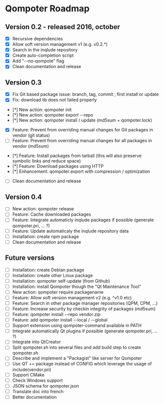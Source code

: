 Qompoter Roadmap
================

Version 0.2 - released 2016, october
-----------

* [x] Recursive dependencies
* [x] Allow soft version management v1 (e.g. v0.2.\*)
* [x] Search in the inqlude repository
* [x] Create auto-completion script
* [x] Add "--no-qompote" flag
* [x] Clean documentation and release

Version 0.3
-----------

* [x] Fix Git based package issue: branch, tag, commit ; first install or update
* [x] Fix: download lib does not failed properly
* [*] New action: qompoter init
* [*] New action: qompoter export --repo
* [*] New action: qompoter install / update (md5sum + qompoter.lock)
* [x] Feature: Prevent from overriding manual changes for Git packages in vendor (git status)
* [ ] Feature: Prevent from overriding manual changes for all packages in vendor (md5sum)
* [*] Feature: Install packages from tarball (this will also preserve symbolic links and reduce space)
* [*] Feature: Download packages using HTTP
* [*] Enhancement: qompoter export with compression / optimization
* [ ] Clean documentation and release

Version 0.4
-----------

* [ ] New action: qompoter release
* [ ] Feature: Cache downloaded packages
* [ ] Feature: Integrate automaticly inqlude packages if possible (generate qompoter.pri, ... ?)
* [ ] Feature: Update automaticaly the inqlude repository data
* [ ] Installation: create npm package
* [ ] Clean documentation and release

Future versions
-----------

* [ ] Installation: create Debian package
* [ ] Installation: create other Linux package
* [ ] Installation: qompoter self-update (from Github)
* [ ] Installation: install Qompoter though the "Qt Maintenance Tool"
* [ ] New action: qompoter require packagename
* [ ] Feature: Allow soft version management v2 (e.g. ^v1.0 etc)
* [ ] Feature: Search in other package manager repositories (QPM, CPM, ...)
* [ ] Feature: Increase security by checkin integrity of packages (md5sum)
* [ ] Feature: qompoter install --repo vendor.zip
* [ ] Feature: add qompoter install --local / --global
* [ ] Support extension using qompoter-command available in PATH
* [ ] Integrate automatically Qt plugins if possible (generate qompoter.pri, ... ?)
* [ ] Integrate into QtCreator
* [ ] Split qompoter.sh into several files and add build step to create qompoter.sh
* [ ] Describe and implement a "Packagist" like server for Qompoter
* [ ] Use QT += package instead of CONFIG which leverage the usage of include(vendor.pri)
* [ ] Support CMake
* [ ] Check Windows support
* [ ] JSON schema for qompoter.json
* [ ] Translate doc into french
* [ ] Better documentation
